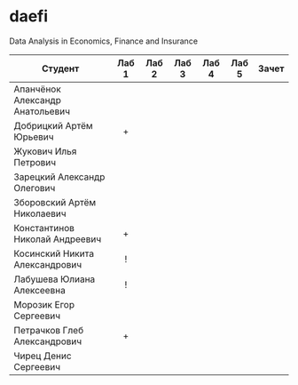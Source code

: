 # daefi
Data Analysis in Economics, Finance and Insurance


| Студент                         | Лаб 1 | Лаб 2 | Лаб 3 | Лаб 4 | Лаб 5 | Зачет |
| ------------------------------- | :---: | :---: | :---: | :---: | :---: | :---: |
| Апанчёнок Александр Анатольевич |       |       |       |       |       |       |
| Добрицкий Артём Юрьевич         |   +   |       |       |       |       |       |
| Жукович Илья Петрович           |       |       |       |       |       |       |
| Зарецкий Александр Олегович     |       |       |       |       |       |       |
| Зборовский Артём Николаевич     |       |       |       |       |       |       |
| Константинов Николай Андреевич  |   +   |       |       |       |       |       |
| Косинский Никита Александрович  |   !   |       |       |       |       |       |
| Лабушева Юлиана Алексеевна      |   !   |       |       |       |       |       |
| Морозик Егор Сергеевич          |       |       |       |       |       |       |
| Петрачков Глеб Александрович    |   +   |       |       |       |       |       |
| Чирец Денис Сергеевич           |       |       |       |       |       |       |
